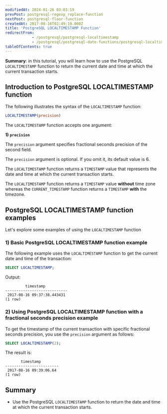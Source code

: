 ```yaml
---
modifiedAt: 2024-01-26 03:03:19
prevPost: postgresql-regexp_replace-function
nextPost: postgresql-floor-function
createdAt: 2017-08-16T02:49:19.000Z
title: 'PostgreSQL LOCALTIMESTAMP Function'
redirectFrom:
            - /postgresql/postgresql-localtimestamp 
            - /postgresql/postgresql-date-functions/postgresql-localtimestamp
tableOfContents: true
---
```



**Summary**: in this tutorial, you will learn how to use the PostgreSQL `LOCALTIMESTAMP` function to return the current date and time at which the current transaction starts.

## Introduction to PostgreSQL LOCALTIMESTAMP function

The following illustrates the syntax of the `LOCALTIMESTAMP` function:

```sql
LOCALTIMESTAMP(precision)
```

The `LOCALTIMESTAMP` function accepts one argument:

**1) `precision`**

The `precision` argument specifies fractional seconds precision of the second field.

The `precision` argument is optional. If you omit it, its default value is 6.

The `LOCALTIMESTAMP` function returns a `TIMESTAMP` value that represents the date and time at which the current transaction starts.

The `LOCALTIMESTAMP` function returns a `TIMESTAMP` value **without** time zone whereas the `CURRENT_TIMESTAMP` function returns a `TIMESTAMP` **with** the timezone.

## PostgreSQL LOCALTIMESTAMP function examples

Let's explore some examples of using the `LOCALTIMESTAMP` function

### 1) Basic PostgreSQL LOCALTIMESTAMP function example

The following example uses the `LOCALTIMESTAMP` function to get the current date and time of the transaction:

```sql
SELECT LOCALTIMESTAMP;
```

Output:

```
         timestamp
----------------------------
 2017-08-16 09:37:38.443431
(1 row)
```

### 2) Using PostgreSQL LOCALTIMESTAMP function with a fractional seconds precision example

To get the timestamp of the current transaction with specific fractional seconds precision, you use the `precision` argument as follows:

```sql
SELECT LOCALTIMESTAMP(2);
```

The result is:

```
       timestamp
------------------------
 2017-08-16 09:39:06.64
(1 row)
```

## Summary

- Use the PostgreSQL `LOCALTIMESTAMP` function to return the date and time at which the current transaction starts.

